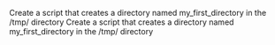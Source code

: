 Create a script that creates a directory named my_first_directory in the /tmp/ directory
Create a script that creates a directory named my_first_directory in the /tmp/ directory
